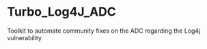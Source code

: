 # Turbo_Log4J_ADC
Toolkit to automate community fixes on the ADC regarding the Log4j vulnerability 
